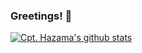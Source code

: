 ### Greetings! 👋

[![Cpt. Hazama's github stats](https://github-readme-stats.vercel.app/api?username=Cpt-Hazama)](https://github.com/anuraghazra/github-readme-stats)
